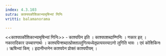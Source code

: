 ```yaml
---
index: 4.3.103
sutra: काश्यपकौशिकाभ्यामृषिभ्यां णिनिः
vritti: balamanorama

---
```

<<काश्यपकौशिकाभ्यामृषिभ्यां णिनिः>> - काश्यपिन इति । काश्यपशब्दाण्णिनिः । णकार इत् । नकारादिकार उच्चारणार्थः । काश्यपिन्शब्दात्प्रोक्ताल्लु॑गित्यध्येतृप्रत्ययस्याऽणो लुगिति भावः । एवं कोशिकिनः । ऋषिभ्यां किम्  । इदानीन्तनेन काश्यपेन प्रोक्तं काश्यपीयम् ।